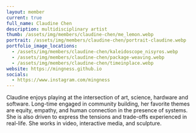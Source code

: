 ```yaml
---
layout: member
current: true
full_name: Claudine Chen
description: multidisciplinary artist
thumb: /assets/img/members/claudine-chen/me_lemon.webp
portrait: /assets/img/members/claudine-chen/portrait-claudine.webp
portfolio_image_locations:
  - /assets/img/members/claudine-chen/kaleidoscope_nisyros.webp
  - /assets/img/members/claudine-chen/package-weaving.webp
  - /assets/img/members/claudine-chen/timeinplace.webp
website: https://mingness.github.io
socials:
  - https://www.instagram.com/mingness
---
```

Claudine enjoys playing at the intersection of art, science, hardware and software. Long-time engaged in community building, her favorite themes are equity, empathy, and human connection in the presence of systems. She is also driven to express the tensions and trade-offs experienced in real-life. She works in video, interactive media, and sculpture.

